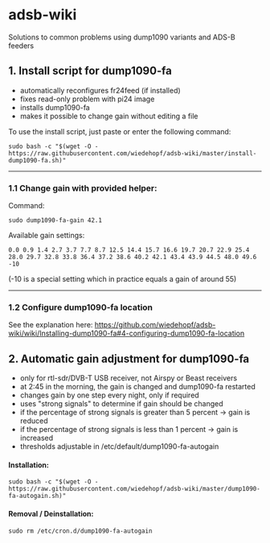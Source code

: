 # adsb-wiki
Solutions to common problems using dump1090 variants and ADS-B feeders


## 1. Install script for dump1090-fa

- automatically reconfigures fr24feed (if installed)
- fixes read-only problem with pi24 image
- installs dump1090-fa
- makes it possible to change gain without editing a file

To use the install script, just paste or enter the following command:
```
sudo bash -c "$(wget -O - https://raw.githubusercontent.com/wiedehopf/adsb-wiki/master/install-dump1090-fa.sh)"
```

-----

### 1.1 Change gain with provided helper:

Command:
```
sudo dump1090-fa-gain 42.1
```


Available gain settings:
```
0.0 0.9 1.4 2.7 3.7 7.7 8.7 12.5 14.4 15.7 16.6 19.7 20.7 22.9 25.4
28.0 29.7 32.8 33.8 36.4 37.2 38.6 40.2 42.1 43.4 43.9 44.5 48.0 49.6 -10
```
(-10 is a special setting which in practice equals a gain of around 55)

---

### 1.2 Configure dump1090-fa location

See the explanation here:
https://github.com/wiedehopf/adsb-wiki/wiki/Installing-dump1090-fa#4-configuring-dump1090-fa-location

## 2. Automatic gain adjustment for dump1090-fa

- only for rtl-sdr/DVB-T USB receiver, not Airspy or Beast receivers
- at 2:45 in the morning, the gain is changed and dump1090-fa restarted
- changes gain by one step every night, only if required
- uses "strong signals" to determine if gain should be changed
- if the percentage of strong signals is greater than 5 percent -> gain is reduced
- if the percentage of strong signals is less than 1 percent -> gain is increased
- thresholds adjustable in /etc/default/dump1090-fa-autogain

#### Installation:

```
sudo bash -c "$(wget -O - https://raw.githubusercontent.com/wiedehopf/adsb-wiki/master/dump1090-fa-autogain.sh)"
```

#### Removal / Deinstallation:

```
sudo rm /etc/cron.d/dump1090-fa-autogain
```

